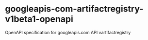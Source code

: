 # googleapis-com-artifactregistry-v1beta1-openapi
OpenAPI specification for googleapis.com API vartifactregistry
